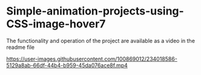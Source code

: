 # Simple-animation-projects-using-CSS-image-hover7
The functionality and operation of the project are available as a video in the readme file


https://user-images.githubusercontent.com/100869012/234018586-5129a8ab-66df-44b4-b959-45da076ace8f.mp4

